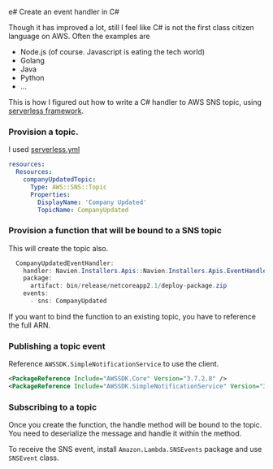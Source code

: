 e# Create an event handler in C#

Though it has improved a lot, still I feel like C# is not the first class citizen language on AWS. Often the examples are

* Node.js (of course. Javascript is eating the tech world)
* Golang
* Java
* Python
* ...

This is how I figured out how to write a C# handler to AWS SNS topic, using [serverless framework](https://serverless.com/). 

### Provision a topic. 

I used [serverless.yml](https://www.serverless.com/framework/docs/providers/aws/events/sns/)

```yaml
resources:
  Resources:
    companyUpdatedTopic:
      Type: AWS::SNS::Topic
      Properties:
        DisplayName: 'Company Updated'
        TopicName: CompanyUpdated
```

### Provision a function that will be bound to a SNS topic

This will create the topic also.

```csharp
  CompanyUpdatedEventHandler:
    handler: Navien.Installers.Apis::Navien.Installers.Apis.EventHandlers.CompanyUpdatedEventHandler::Handle
    package:
      artifact: bin/release/netcoreapp2.1/deploy-package.zip
    events:
      - sns: CompanyUpdated
```

If you want to bind the function to an existing topic, you have to reference the full ARN.

### Publishing a topic event

Reference `AWSSDK.SimpleNotificationService` to use the client.

```xml
<PackageReference Include="AWSSDK.Core" Version="3.7.2.8" />
<PackageReference Include="AWSSDK.SimpleNotificationService" Version="3.7.2.27" />
```

### Subscribing to a topic

Once you create the function, the handle method will be bound to the topic. You need to deserialize the message and handle it within the method.

To receive the SNS event, install `Amazon.Lambda.SNSEvents` package and use `SNSEvent` class. 

